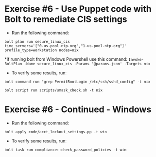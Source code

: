 # Exercise #6 - Use Puppet code with Bolt to remediate CIS settings


 - Run the following command:


`bolt plan run secure_linux_cis time_servers='["0.us.pool.ntp.org","1.us.pool.ntp.org"]'  profile_type=workstation nodes=nix`

*if running bolt from Windows Powershell use this command: `Invoke-BoltPlan -Name secure_linux_cis -Params '@params.json' -Targets nix`

- To verify some results, run:

`bolt command run "grep PermitRootLogin /etc/ssh/sshd_config" -t nix`

`bolt script run scripts/umask_check.sh -t nix`


# Exercise #6 - Continued - Windows

 - Run the following command:
 
 `bolt apply code/acct_lockout_settings.pp -t win`
 
 
- To verify some results, run:

`bolt task run compliance::check_password_policies -t win`
